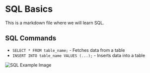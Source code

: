 # SQL Basics

This is a markdown file where we will learn SQL.

## SQL Commands

- `SELECT * FROM table_name;` - Fetches data from a table
- `INSERT INTO table_name VALUES (...);` - Inserts data into a table

![SQL Example Image](https://github.com/Syed-Moinuddin2025/SQL-Basics-for-All/blob/main/PostgreSQL-Features.png)
